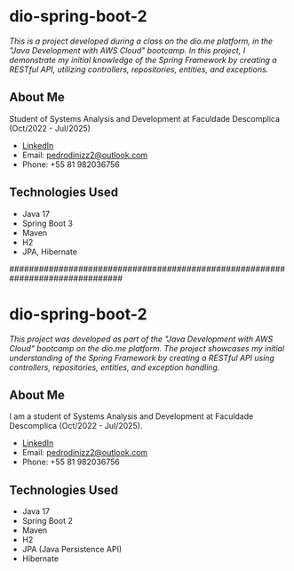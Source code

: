 
# dio-spring-boot-2
*This is a project developed during a class on the dio.me platform, in the "Java Development with AWS Cloud" bootcamp. In this project, I demonstrate my initial knowledge of the Spring Framework by creating a RESTful API, utilizing controllers, repositories, entities, and exceptions.*

## About Me
Student of Systems Analysis and Development at Faculdade Descomplica (Oct/2022 - Jul/2025)
- [LinkedIn](https://www.linkedin.com/in/pedrobimm/)
- Email: pedrodinizz2@outlook.com
- Phone: +55 81 982036756

## Technologies Used
- Java 17
- Spring Boot 3
- Maven
- H2
- JPA, Hibernate

###############################################################################

# dio-spring-boot-2

_This project was developed as part of the "Java Development with AWS Cloud" bootcamp on the dio.me platform. The project showcases my initial understanding of the Spring Framework by creating a RESTful API using controllers, repositories, entities, and exception handling._

## About Me

I am a student of Systems Analysis and Development at Faculdade Descomplica (Oct/2022 - Jul/2025).

-   [LinkedIn](https://www.linkedin.com/in/pedrobimm/)
-   Email: [pedrodinizz2@outlook.com](mailto:pedrodinizz2@outlook.com)
-   Phone: +55 81 982036756

## Technologies Used

-   Java 17
-   Spring Boot 2
-   Maven
-   H2
-   JPA (Java Persistence API)
-   Hibernate
